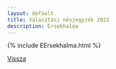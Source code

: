 ```yaml
---
layout: default
title: Választási névjegyzék 2022
description: Érsekhalma
---
```


{% include EErsekhalma.html %}

[Vissza](./)